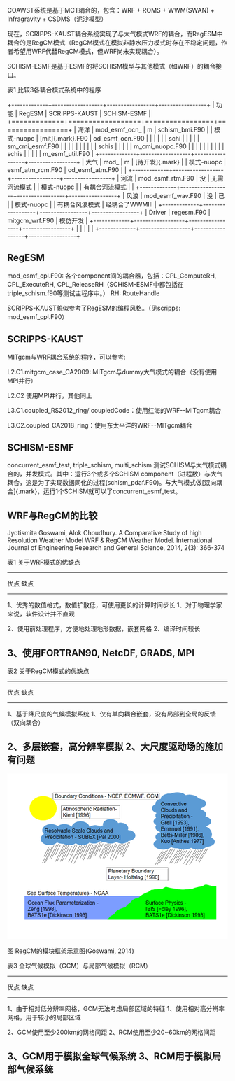COAWST系统是基于MCT耦合的，包含：WRF + ROMS + WWM(SWAN) + Infragravity +
CSDMS（泥沙模型）

现在，SCRIPPS-KAUST耦合系统实现了与大气模式WRF的耦合，而RegESM中耦合的是RegCM模式（RegCM模式在模拟非静水压力模式时存在不稳定问题，作者希望用WRF代替RegCM模式，但WRF尚未实现耦合）。

SCHISM-ESMF是基于ESMF的将SCHISM模型与其他模式（如WRF）的耦合接口。

表1 比较3各耦合模式系统中的程序

+-------------+------------------+-----------------+-----------------+
| 功能        | RegESM           | SCRIPPS-KAUST   | SCHISM-ESMF     |
+=============+==================+=================+=================+
| 海洋        | mod_esmf_ocn\_   | m               | schism_bmi.F90  |
| 模式-nuopc  | [mit]{.mark}.F90 | od_esmf_ocn.F90 |                 |
|             |                  |                 | schi            |
|             |                  |                 | sm_cmi_esmf.F90 |
|             |                  |                 |                 |
|             |                  |                 | schis           |
|             |                  |                 | m_cmi_nuopc.F90 |
|             |                  |                 |                 |
|             |                  |                 | schis           |
|             |                  |                 | m_esmf_util.F90 |
+-------------+------------------+-----------------+-----------------+
| 大气        | mod_             | m               | [待开发]{.mark} |
| 模式-nuopc  | esmf_atm_rcm.F90 | od_esmf_atm.F90 |                 |
+-------------+------------------+-----------------+-----------------+
| 河流        | mod_esmf_rtm.F90 | 没              | 无需河流模式    |
| 模式-nuopc  |                  | 有耦合河流模式  |                 |
+-------------+------------------+-----------------+-----------------+
| 风浪        | mod_esmf_wav.F90 | 没              | 已              |
| 模式-nuopc  |                  | 有耦合风浪模式  | 经耦合了WWMIII  |
+-------------+------------------+-----------------+-----------------+
| Driver      | regesm.F90       | mitgcm_wrf.F90  | 模仿开发        |
+-------------+------------------+-----------------+-----------------+
|             |                  |                 |                 |
+-------------+------------------+-----------------+-----------------+

## RegESM

mod_esmf_cpl.F90: 各个component间的耦合器，包括：CPL_ComputeRH,
CPL_ExecuteRH,
CPL_ReleaseRH（SCHISM-ESMF中都包括在triple_schism.f90等测试主程序中。）
RH: RouteHandle

SCRIPPS-KAUST貌似参考了RegESM的编程风格。（见scripps: mod_esmf_cpl.F90）

## SCRIPPS-KAUST

MITgcm与WRF耦合系统的程序，可以参考:

L2.C1.mitgcm_case_CA2009: MITgcm与dummy大气模式的耦合（没有使用MPI并行）

L2.C2 使用MPI并行，其他同上

L3.C1.coupled_RS2012_ring/ coupledCode：使用红海的WRF\--MITgcm耦合

L3.C2.coupled_CA2018_ring：使用东太平洋的WRF\--MITgcm耦合

## SCHISM-ESMF

concurrent_esmf_test, triple_schism, multi_schism
测试SCHISM与大气模式耦合的，并发模式。其中：运行3个或多个SCHISM
component（进程数）与大气耦合，这是为了实现数据同化的过程(schism_pdaf.F90)。与大气模式做[双向耦合]{.mark}，运行1个SCHISM就可以了concurrent_esmf_test。

## WRF与RegCM的比较

Jyotismita Goswami, Alok Choudhury. A Comparative Study of high
Resolution Weather Model WRF & RegCM Weather Model. International
Journal of Engineering Research and General Science, 2014, 2(3): 366-374

表1 关于WRF模式的优缺点

  -------------------------------------------------------------------------------------------------
  优点                                                      缺点
  --------------------------------------------------------- ---------------------------------------
  1、优秀的数值格式，数值扩散低，可使用更长的计算时间步长   1、对于物理学家来说，软件设计并不直观

  2、使用前处理程序，方便地处理地形数据，嵌套网格           2、编译时间较长

  3、使用FORTRAN90, NetcDF, GRADS, MPI                      
  -------------------------------------------------------------------------------------------------

表2 关于RegCM模式的优缺点

  ---------------------------------------------------------------------------------------
  优点                            缺点
  ------------------------------- -------------------------------------------------------
  1、基于降尺度的气候模拟系统     1、仅有单向耦合嵌套，没有局部到全局的反馈（双向耦合）

  2、多层嵌套，高分辨率模拟       2、大尺度驱动场的施加有问题
  ---------------------------------------------------------------------------------------

![D:\\Atmosphere-Ocean\\ESM_repository\\RegESM\\Regcm3.png](./media/image1.png)

图 RegCM的模块框架示意图(Goswami, 2014)

表3 全球气候模拟（GCM）与局部气候模拟（RCM）

  --------------------------------------------------------------------------------------------------
  优点                                                 缺点
  ---------------------------------------------------- ---------------------------------------------
  1、由于相对低分辨率网格，GCM无法考虑局部区域的特征   1、使用相对高分辨率网格，用于较小的局部区域

  2、GCM使用至少200km的网格间距                        2、RCM使用至少20\~60km的网格间距

  3、GCM用于模拟全球气候系统                           3、RCM用于模拟局部气候系统
  --------------------------------------------------------------------------------------------------
